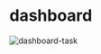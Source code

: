 # dashboard
![dashboard-task](https://user-images.githubusercontent.com/31820098/162885885-150d6572-d8a9-42f3-b609-01712025b7f3.png)

